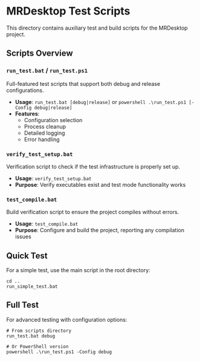 # MRDesktop Test Scripts

This directory contains auxiliary test and build scripts for the MRDesktop project.

## Scripts Overview

### `run_test.bat` / `run_test.ps1`
Full-featured test scripts that support both debug and release configurations.
- **Usage**: `run_test.bat [debug|release]` or `powershell .\run_test.ps1 [-Config debug|release]`
- **Features**: 
  - Configuration selection
  - Process cleanup
  - Detailed logging
  - Error handling

### `verify_test_setup.bat`
Verification script to check if the test infrastructure is properly set up.
- **Usage**: `verify_test_setup.bat`
- **Purpose**: Verify executables exist and test mode functionality works

### `test_compile.bat`
Build verification script to ensure the project compiles without errors.
- **Usage**: `test_compile.bat`
- **Purpose**: Configure and build the project, reporting any compilation issues

## Quick Test

For a simple test, use the main script in the root directory:
```batch
cd ..
run_simple_test.bat
```

## Full Test

For advanced testing with configuration options:
```batch
# From scripts directory
run_test.bat debug

# Or PowerShell version
powershell .\run_test.ps1 -Config debug
```
